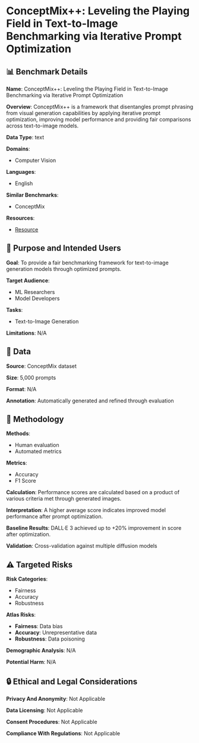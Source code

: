 # ConceptMix++: Leveling the Playing Field in Text-to-Image Benchmarking via Iterative Prompt Optimization

## 📊 Benchmark Details

**Name**: ConceptMix++: Leveling the Playing Field in Text-to-Image Benchmarking via Iterative Prompt Optimization

**Overview**: ConceptMix++ is a framework that disentangles prompt phrasing from visual generation capabilities by applying iterative prompt optimization, improving model performance and providing fair comparisons across text-to-image models.

**Data Type**: text

**Domains**:
- Computer Vision

**Languages**:
- English

**Similar Benchmarks**:
- ConceptMix

**Resources**:
- [Resource](https://arxiv.org/abs/2507.03275)

## 🎯 Purpose and Intended Users

**Goal**: To provide a fair benchmarking framework for text-to-image generation models through optimized prompts.

**Target Audience**:
- ML Researchers
- Model Developers

**Tasks**:
- Text-to-Image Generation

**Limitations**: N/A

## 💾 Data

**Source**: ConceptMix dataset

**Size**: 5,000 prompts

**Format**: N/A

**Annotation**: Automatically generated and refined through evaluation

## 🔬 Methodology

**Methods**:
- Human evaluation
- Automated metrics

**Metrics**:
- Accuracy
- F1 Score

**Calculation**: Performance scores are calculated based on a product of various criteria met through generated images.

**Interpretation**: A higher average score indicates improved model performance after prompt optimization.

**Baseline Results**: DALL·E 3 achieved up to +20% improvement in score after optimization.

**Validation**: Cross-validation against multiple diffusion models

## ⚠️ Targeted Risks

**Risk Categories**:
- Fairness
- Accuracy
- Robustness

**Atlas Risks**:
- **Fairness**: Data bias
- **Accuracy**: Unrepresentative data
- **Robustness**: Data poisoning

**Demographic Analysis**: N/A

**Potential Harm**: N/A

## 🔒 Ethical and Legal Considerations

**Privacy And Anonymity**: Not Applicable

**Data Licensing**: Not Applicable

**Consent Procedures**: Not Applicable

**Compliance With Regulations**: Not Applicable
